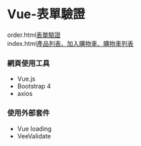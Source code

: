 # Vue-表單驗證

order.html[表單驗證](https://wanchii.github.io/js-w5-vue/order.html)      
index.html[產品列表、加入購物車、購物車列表](https://wanchii.github.io/js-w5-vue/index.html)

### 網頁使用工具
- Vue.js
- Bootstrap 4
- axios
### 使用外部套件
- Vue loading
- VeeValidate
